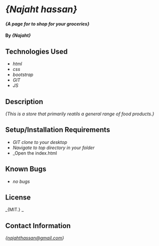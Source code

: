 # _{Najaht hassan}_
#### _{A page for to shop for your groceries}_

#### By _**{Najaht}**_

## Technologies Used

* _html_
* _css_
* _bootstrap_
* _GIT_
* _JS_


## Description

_{This is a store that primarily reatils a general range of food products.}_

## Setup/Installation Requirements

* _GIT clone to your desktop_
* _Navigate to top directory in your folder_
* _Open the index.html

## Known Bugs

* _no bugs_


## License

_{MIT.}
_
## Contact Information

_{najahthassan@gmail.com}_